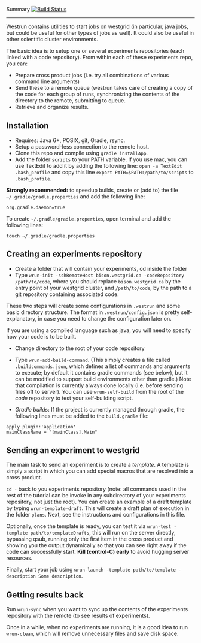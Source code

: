 Summary [![Build Status](https://travis-ci.org/alexandrebouchard/westrun.png?branch=master)](https://travis-ci.org/alexandrebouchard/westrun)

-------

Westrun contains utilities to start jobs on westgrid (in particular, java jobs, but could be useful for other types of jobs as well). It could also be useful in other 
scientific cluster environments.

The basic idea is to setup one or several experiments repositories (each linked with a
code repository). From within each of these experiments repo, you can:

- Prepare cross product jobs (i.e. try all combinations of various command line arguments)
- Send these to a remote queue (westrun takes care of creating a copy of the code for each group of runs, synchronizing the contents of the directory to the remote, submitting to queue.
- Retrieve and organize results.

Installation
------------

- Requires: Java 6+, POSIX, git, Gradle, rsync.
- Setup a password-less connection to the remote host.
- Clone this repo and compile using ``gradle installApp``.
- Add the folder ``scripts`` to your PATH variable. If you use mac, you can use TextEdit to add it by adding the following line:
  ``open -a TextEdit .bash_profile`` and copy this line ``export PATH=$PATH:/path/to/scripts`` to ``.bash_profile``.


**Strongly recommended:** to speedup builds, create or (add to)  the file ``~/.gradle/gradle.properties`` and add the following line: 
```
org.gradle.daemon=true
```
To create ``~/.gradle/gradle.properties``, open terminal and add the following lines:
```
touch ~/.gradle/gradle.properties
```


Creating an experiments repository
----------------------------------

- Create a folder that will contain your experiments, cd inside the folder
- Type ``wrun-init -sshRemoteHost bison.westgrid.ca -codeRepository /path/to/code``, where you should replace ``bison.westgrid.ca`` by the entry point of your westgrid cluster, and ``/path/to/code``, by the path to a git repository containing associated code.

These two steps will create some configurations in ``.westrun`` and some basic directory structure. The format in ``.westrun/config.json`` is pretty self-explanatory, in case you need to change the configuration later on.

If you are using a compiled language such as java, you will need to specify how your code is to be built. 

- Change directory to the root of your code repository
- Type ``wrun-add-build-command``. (This simply creates a file called ``.buildcommands.json``, which defines a list of commands and arguments to execute; by default it contains gradle commands (see below), but it can be modified to support build environments other than gradle.) Note that compilation is currently always done locally (i.e. before sending files off to server). You can use ``wrun-self-build`` from the root of the *code* repository to test your self-building script.

- *Gradle builds*: If the project is currently managed through gradle, the following lines must be added to the ```build.gradle``` file: 

```
apply plugin:'application'
mainClassName = "[mainClass].Main"
```

Sending an experiment to westgrid
---------------------------------

The main task to send an experiment is to create a *template*. A template is simply a script in which you can add special macros that are resolved into a cross product. 

``cd -`` back to you experiments repository (note: all commands used in the rest of the tutorial can be invoke in any subdirectory of your experiments repository, not just the root). You can create an example of a draft template by typing ``wrun-template-draft``. This will create a draft plan of execution in the folder ``plans``. Next, see the instructions and configurations in this file.

Optionally, once the template is ready, you can test it via ``wrun-test -template path/to/templateDrafts``, this will run on the server directly, bypassing qsub, running only the first item in the cross product and showing you the output dynamically so that you can see right away if the code can successfully start. **Kill (control-C) early** to avoid hugging server resources.

Finally, start your job using ``wrun-launch -template path/to/template -description Some description``. 


Getting results back
--------------------

Run ``wrun-sync`` when you want to sync up the contents of the experiments repository with the remote (to see results of experiments).

Once in a while, when no experiments are running, it is a good idea to run ``wrun-clean``, which will remove unnecessary files and save disk space.

